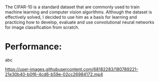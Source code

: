 The CIFAR-10 is a standard dataset that are commonly used to train machine learning and computer vision algorithms.
Although the dataset is effectively solved, I decided to use him as a basis for learning and practicing how to develop, evaluate and use convolutional neural networks for image classification from scratch.

# Performance:
abc

https://user-images.githubusercontent.com/68182283/180789221-21e30b40-b0f6-4cd6-b59e-02cc26984172.mp4
